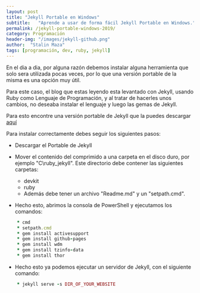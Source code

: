 ```yaml
---
layout: post
title: "Jekyll Portable en Windows"
subtitle:   "Aprende a usar de forma fácil Jekyll Portable en Windows."
permalink: /jekyll-portable-windows-2019/
category: Programación
header-img: "/images/jekyll-github.png"
author:  "Stalin Maza"
tags: [programación, dev, ruby, jekyll]
---
```


En el dia a dia, por alguna razón debemos instalar alguna herramienta que solo sera utilizada pocas veces, por lo que una versión portable de la misma es una opción muy útil.

Para este caso, el blog que estas leyendo esta levantado con Jekyll, usando Ruby como Lenguaje de Programación, y al tratar de hacerles unos cambios, no deseaba instalar el lenguaje y luego las gemas de Jekyll.

Para esto encontre una versión portable de Jekyll que la puedes descargar <a href="http://yinlinhu.tech/2018/01/19/portable-jekyll.html" target="_blank">aquí</a>

Para instalar correctamente debes seguir los siguientes pasos:

* Descargar el Portable de Jekyll

* Mover el contenido del comprimido a una carpeta en el disco duro, por ejemplo "C\ruby_jekyll". Este directorio debe contener las siguientes carpetas:

    * devkit
    * ruby
    * Además debe tener un archivo "Readme.md" y un "setpath.cmd".

* Hecho esto, abrimos la consola de PowerShell y ejecutamos los comandos:

```ruby
    * cmd
    * setpath.cmd
    * gem install activesupport
    * gem install github-pages
    * gem install wdm
    * gem install tzinfo-data
    * gem install thor
```
* Hecho esto ya podemos ejecutar un servidor de Jekyll, con el siguiente comando:

```ruby
    * jekyll serve -s DIR_OF_YOUR_WEBSITE
```